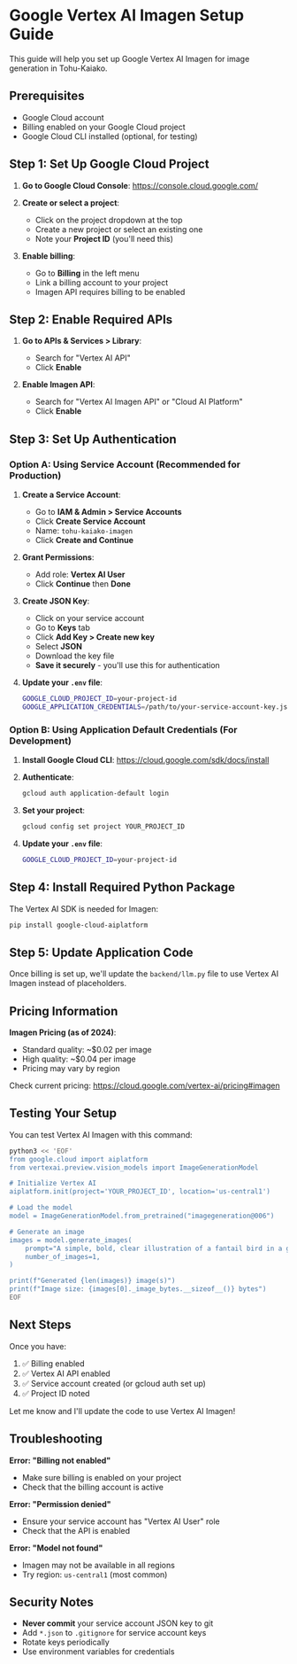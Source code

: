 # Google Vertex AI Imagen Setup Guide

This guide will help you set up Google Vertex AI Imagen for image generation in Tohu-Kaiako.

## Prerequisites

- Google Cloud account
- Billing enabled on your Google Cloud project
- Google Cloud CLI installed (optional, for testing)

## Step 1: Set Up Google Cloud Project

1. **Go to Google Cloud Console**: https://console.cloud.google.com/

2. **Create or select a project**:
   - Click on the project dropdown at the top
   - Create a new project or select an existing one
   - Note your **Project ID** (you'll need this)

3. **Enable billing**:
   - Go to **Billing** in the left menu
   - Link a billing account to your project
   - Imagen API requires billing to be enabled

## Step 2: Enable Required APIs

1. **Go to APIs & Services > Library**:
   - Search for "Vertex AI API"
   - Click **Enable**
   
2. **Enable Imagen API**:
   - Search for "Vertex AI Imagen API" or "Cloud AI Platform"
   - Click **Enable**

## Step 3: Set Up Authentication

### Option A: Using Service Account (Recommended for Production)

1. **Create a Service Account**:
   - Go to **IAM & Admin > Service Accounts**
   - Click **Create Service Account**
   - Name: `tohu-kaiako-imagen`
   - Click **Create and Continue**

2. **Grant Permissions**:
   - Add role: **Vertex AI User**
   - Click **Continue** then **Done**

3. **Create JSON Key**:
   - Click on your service account
   - Go to **Keys** tab
   - Click **Add Key > Create new key**
   - Select **JSON**
   - Download the key file
   - **Save it securely** - you'll use this for authentication

4. **Update your `.env` file**:
   ```bash
   GOOGLE_CLOUD_PROJECT_ID=your-project-id
   GOOGLE_APPLICATION_CREDENTIALS=/path/to/your-service-account-key.json
   ```

### Option B: Using Application Default Credentials (For Development)

1. **Install Google Cloud CLI**: https://cloud.google.com/sdk/docs/install

2. **Authenticate**:
   ```bash
   gcloud auth application-default login
   ```

3. **Set your project**:
   ```bash
   gcloud config set project YOUR_PROJECT_ID
   ```

4. **Update your `.env` file**:
   ```bash
   GOOGLE_CLOUD_PROJECT_ID=your-project-id
   ```

## Step 4: Install Required Python Package

The Vertex AI SDK is needed for Imagen:

```bash
pip install google-cloud-aiplatform
```

## Step 5: Update Application Code

Once billing is set up, we'll update the `backend/llm.py` file to use Vertex AI Imagen instead of placeholders.

## Pricing Information

**Imagen Pricing (as of 2024)**:
- Standard quality: ~$0.02 per image
- High quality: ~$0.04 per image
- Pricing may vary by region

Check current pricing: https://cloud.google.com/vertex-ai/pricing#imagen

## Testing Your Setup

You can test Vertex AI Imagen with this command:

```bash
python3 << 'EOF'
from google.cloud import aiplatform
from vertexai.preview.vision_models import ImageGenerationModel

# Initialize Vertex AI
aiplatform.init(project='YOUR_PROJECT_ID', location='us-central1')

# Load the model
model = ImageGenerationModel.from_pretrained("imagegeneration@006")

# Generate an image
images = model.generate_images(
    prompt="A simple, bold, clear illustration of a fantail bird in a garden for a 4-year-old child",
    number_of_images=1,
)

print(f"Generated {len(images)} image(s)")
print(f"Image size: {images[0]._image_bytes.__sizeof__()} bytes")
EOF
```

## Next Steps

Once you have:
1. ✅ Billing enabled
2. ✅ Vertex AI API enabled
3. ✅ Service account created (or gcloud auth set up)
4. ✅ Project ID noted

Let me know and I'll update the code to use Vertex AI Imagen!

## Troubleshooting

**Error: "Billing not enabled"**
- Make sure billing is enabled on your project
- Check that the billing account is active

**Error: "Permission denied"**
- Ensure your service account has "Vertex AI User" role
- Check that the API is enabled

**Error: "Model not found"**
- Imagen may not be available in all regions
- Try region: `us-central1` (most common)

## Security Notes

- **Never commit** your service account JSON key to git
- Add `*.json` to `.gitignore` for service account keys
- Rotate keys periodically
- Use environment variables for credentials
